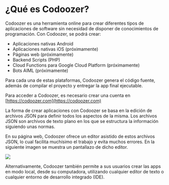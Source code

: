 # ¿Qué es Codoozer?

Codoozer es una herramienta online para crear diferentes tipos de aplicaciones de software sin necesidad de disponer de conocimientos de programación. Con Codoozer, se podrá crear:

- Aplicaciones nativas Android
- Aplicaciones nativas iOS (próximamente)
- Páginas web (próximamente)
- Backend Scripts (PHP)
- Cloud Functions para Google Cloud Platform (próximamente)
- Bots AIML (próximamente)

Para cada una de estas plataformas, Codoozer genera el código fuente, además de compilar el proyecto y entregar la app final ejecutable.

Para acceder a Codoozer, es necesario crear una cuenta en [https://codoozer.com](https://codoozer.com)

La forma de crear aplicaciones con Codoozer se basa en la edición de archivos JSON para definir todos los aspectos de la misma. Los archivos JSON son archivos de texto plano en los que se estructura la información siguiendo unas normas. 

En su página web, Codoozer ofrece un editor asistido de estos archivos JSON, lo cual facilita muchísimo el trabajo y evita muchos errores. En la siguiente imagen se muestra un pantallazo de dicho editor.

![](../../resources/dashboard_sample.png)

Alternativamente, Codoozer también permite a sus usuarios crear las apps en modo local, desde su computadora, utilizando cualquier editor de texto o cualquier entorno de desarrollo integrado (IDE). 
